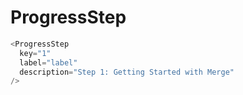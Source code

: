 # ProgressStep

```javascript
<ProgressStep
  key="1"
  label="label"
  description="Step 1: Getting Started with Merge"
/>
```
